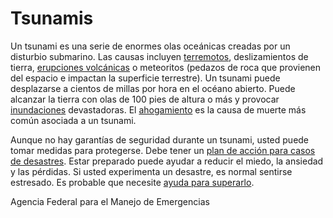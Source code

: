 Tsunamis
========


Un tsunami es una serie de enormes olas oceánicas creadas por un disturbio submarino. Las causas incluyen [terremotos](https://medlineplus.gov/spanish/earthquakes.html), deslizamientos de tierra, [erupciones volcánicas](https://medlineplus.gov/spanish/volcanoes.html) o meteoritos (pedazos de roca que provienen del espacio e impactan la superficie terrestre). Un tsunami puede desplazarse a cientos de millas por hora en el océano abierto. Puede alcanzar la tierra con olas de 100 pies de altura o más y provocar [inundaciones](https://medlineplus.gov/spanish/floods.html) devastadoras. El [ahogamiento](https://medlineplus.gov/spanish/drowning.html) es la causa de muerte más común asociada a un tsunami.


Aunque no hay garantías de seguridad durante un tsunami, usted puede tomar medidas para protegerse. Debe tener un [plan de acción para casos de desastres](https://medlineplus.gov/spanish/disasterpreparationandrecovery.html). Estar preparado puede ayudar a reducir el miedo, la ansiedad y las pérdidas. Si usted experimenta un desastre, es normal sentirse estresado. Es probable que necesite [ayuda para superarlo](https://medlineplus.gov/spanish/copingwithdisasters.html).


Agencia Federal para el Manejo de Emergencias

